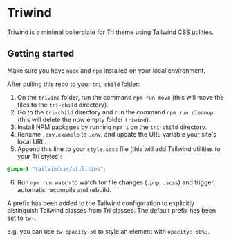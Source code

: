 # Triwind

Triwind is a minimal boilerplate for Tri theme using [Tailwind CSS](https://tailwindcss.com/) utilities.

## Getting started

Make sure you have `node` and `npm` installed on your local environment.

After pulling this repo to your `tri-child` folder:
1. On the `triwind` folder, run the command `npm run move` (this will move the files to the `tri-child` directory).
2. Go to the `tri-child` directory and run the command `npm run cleanup` (this will delete the now empty folder `triwind`).
3. Install NPM packages by running `npm i` on the `tri-child` directory.
4. Rename `.env.example` to `.env`, and update the URL variable your site's local URL.
5. Append this line to your `style.scss` file (this will add Tailwind utilities to your Tri styles): 

```scss
@import "tailwindcss/utilities";
```

6. Run `npm run watch` to watch for file changes (`.php`, `.scss`) and trigger automatic recompile and rebuild.

A prefix has been added to the Tailwind configuration to explicitly distinguish Tailwind classes from Tri classes. The default prefix has been set to `tw-`.

e.g. you can use `tw-opacity-50` to style an element with `opacity: 50%;`.
